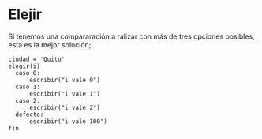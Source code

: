 # Elejir
Si tenemos una compararación a ralizar con más de tres opciones posibles, esta es la mejor solución;

```
ciudad = 'Quito'
elegir(i)
  caso 0:
      escribir("i vale 0")
  caso 1:
      escribir("i vale 1")
  caso 2:
      escribir("i vale 2")
  defecto:
      escribir("i vale 100")
fin
```